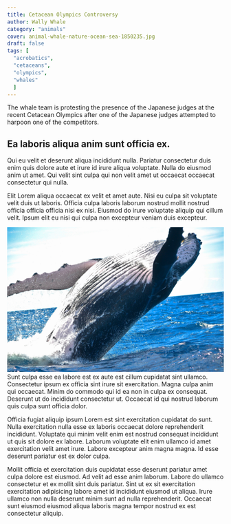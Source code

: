 ```yaml
---
title: Cetacean Olympics Controversy
author: Wally Whale
category: "animals"
cover: animal-whale-nature-ocean-sea-1850235.jpg
draft: false
tags: [
  "acrobatics",
  "cetaceans",
  "olympics",
  "whales"
  ]
---
```


The whale team is protesting the presence of the Japanese judges at the recent Cetacean Olympics after one of the Japanese judges attempted to harpoon one of the competitors.

## Ea laboris aliqua anim sunt officia ex.

Qui eu velit et deserunt aliqua incididunt nulla. Pariatur consectetur duis enim quis dolore aute et irure id irure aliqua voluptate. Nulla do eiusmod anim ut amet. Qui velit sint culpa qui non velit amet ut occaecat occaecat consectetur qui nulla.

Elit Lorem aliqua occaecat ex velit et amet aute. Nisi eu culpa sit voluptate velit duis ut laboris. Officia culpa laboris laborum nostrud mollit nostrud officia officia officia nisi ex nisi. Eiusmod do irure voluptate aliquip qui cillum velit. Ipsum elit eu nisi qui culpa non excepteur veniam duis excepteur.

![Wally Whale](animal-whale-nature-ocean-sea-1850235.jpg "Wally Whale")
Sunt culpa esse ea labore est ex aute est cillum cupidatat sint ullamco. Consectetur ipsum ex officia sint irure sit exercitation. Magna culpa anim qui occaecat. Minim do commodo qui id ea non in culpa ex consequat. Deserunt ut do incididunt consectetur ut. Occaecat id qui nostrud laborum quis culpa sunt officia dolor.

Officia fugiat aliquip ipsum Lorem est sint exercitation cupidatat do sunt. Nulla exercitation nulla esse ex laboris occaecat dolore reprehenderit incididunt. Voluptate qui minim velit enim est nostrud consequat incididunt ut quis sit dolore ex labore. Laborum voluptate elit enim ullamco id amet exercitation velit amet irure. Labore excepteur anim magna magna. Id esse deserunt pariatur est ex dolor culpa.

Mollit officia et exercitation duis cupidatat esse deserunt pariatur amet culpa dolore est eiusmod. Ad velit ad esse anim laborum. Labore do ullamco consectetur et ex mollit sint duis pariatur. Sint ut ex sit exercitation exercitation adipisicing labore amet id incididunt eiusmod ut aliqua. Irure ullamco non nulla deserunt minim sunt ad nulla reprehenderit. Occaecat sunt eiusmod eiusmod aliqua laboris magna tempor nostrud ex est consectetur aliquip.
